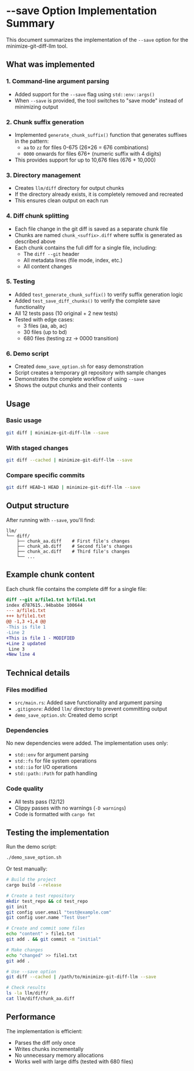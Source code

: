 # --save Option Implementation Summary

This document summarizes the implementation of the `--save` option for the minimize-git-diff-llm tool.

## What was implemented

### 1. Command-line argument parsing
- Added support for the `--save` flag using `std::env::args()`
- When `--save` is provided, the tool switches to "save mode" instead of minimizing output

### 2. Chunk suffix generation
- Implemented `generate_chunk_suffix()` function that generates suffixes in the pattern:
  - `aa` to `zz` for files 0-675 (26×26 = 676 combinations)
  - `0000` onwards for files 676+ (numeric suffix with 4 digits)
- This provides support for up to 10,676 files (676 + 10,000)

### 3. Directory management
- Creates `llm/diff` directory for output chunks
- If the directory already exists, it is completely removed and recreated
- This ensures clean output on each run

### 4. Diff chunk splitting
- Each file change in the git diff is saved as a separate chunk file
- Chunks are named `chunk_<suffix>.diff` where suffix is generated as described above
- Each chunk contains the full diff for a single file, including:
  - The `diff --git` header
  - All metadata lines (file mode, index, etc.)
  - All content changes

### 5. Testing
- Added `test_generate_chunk_suffix()` to verify suffix generation logic
- Added `test_save_diff_chunks()` to verify the complete save functionality
- All 12 tests pass (10 original + 2 new tests)
- Tested with edge cases:
  - 3 files (aa, ab, ac)
  - 30 files (up to bd)
  - 680 files (testing zz → 0000 transition)

### 6. Demo script
- Created `demo_save_option.sh` for easy demonstration
- Script creates a temporary git repository with sample changes
- Demonstrates the complete workflow of using `--save`
- Shows the output chunks and their contents

## Usage

### Basic usage
```bash
git diff | minimize-git-diff-llm --save
```

### With staged changes
```bash
git diff --cached | minimize-git-diff-llm --save
```

### Compare specific commits
```bash
git diff HEAD~1 HEAD | minimize-git-diff-llm --save
```

## Output structure

After running with `--save`, you'll find:
```
llm/
└── diff/
    ├── chunk_aa.diff    # First file's changes
    ├── chunk_ab.diff    # Second file's changes
    ├── chunk_ac.diff    # Third file's changes
    └── ...
```

## Example chunk content

Each chunk file contains the complete diff for a single file:

```diff
diff --git a/file1.txt b/file1.txt
index d787615..94babbe 100644
--- a/file1.txt
+++ b/file1.txt
@@ -1,3 +1,4 @@
-This is file 1
-Line 2
+This is file 1 - MODIFIED
+Line 2 updated
 Line 3
+New line 4
```

## Technical details

### Files modified
- `src/main.rs`: Added save functionality and argument parsing
- `.gitignore`: Added `llm/` directory to prevent committing output
- `demo_save_option.sh`: Created demo script

### Dependencies
No new dependencies were added. The implementation uses only:
- `std::env` for argument parsing
- `std::fs` for file system operations
- `std::io` for I/O operations
- `std::path::Path` for path handling

### Code quality
- All tests pass (12/12)
- Clippy passes with no warnings (`-D warnings`)
- Code is formatted with `cargo fmt`

## Testing the implementation

Run the demo script:
```bash
./demo_save_option.sh
```

Or test manually:
```bash
# Build the project
cargo build --release

# Create a test repository
mkdir test_repo && cd test_repo
git init
git config user.email "test@example.com"
git config user.name "Test User"

# Create and commit some files
echo "content" > file1.txt
git add . && git commit -m "initial"

# Make changes
echo "changed" >> file1.txt
git add .

# Use --save option
git diff --cached | /path/to/minimize-git-diff-llm --save

# Check results
ls -la llm/diff/
cat llm/diff/chunk_aa.diff
```

## Performance

The implementation is efficient:
- Parses the diff only once
- Writes chunks incrementally
- No unnecessary memory allocations
- Works well with large diffs (tested with 680 files)

